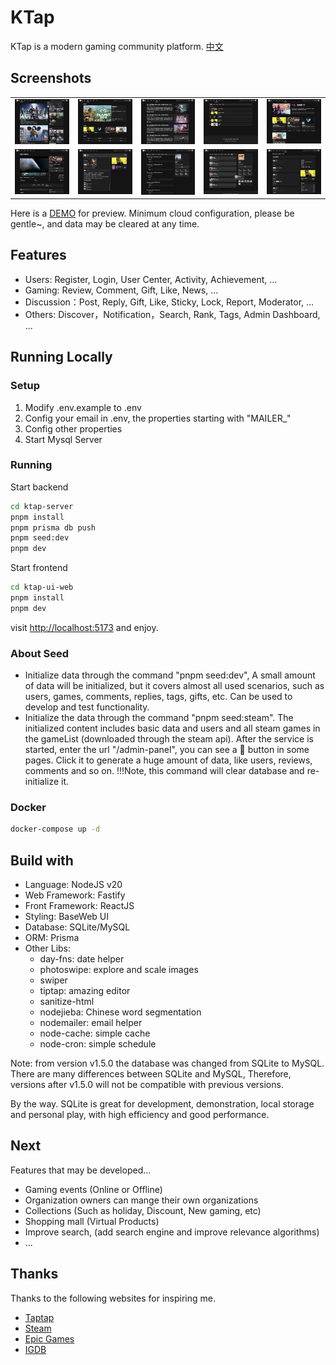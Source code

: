 # KTap

KTap is a modern gaming community platform. [中文](./README.zh-CN.md)

## Screenshots

<table>
    <tr>
        <td><img src="./docs/screenshots/index.png"/></td>
        <td><img src="./docs/screenshots/discover.png"/></td>
        <td><img src="./docs/screenshots/news.png"/></td>
        <td><img src="./docs/screenshots/rank.png"/></td>
        <td><img src="./docs/screenshots/discussions.png"/></td>
    </tr>
    <tr>
        <td><img src="./docs/screenshots/app-detail.png"/></td>
        <td><img src="./docs/screenshots/review.png"/></td>
        <td><img src="./docs/screenshots/user-center.png"/></td>
        <td><img src="./docs/screenshots/user-achievements.png"/></td>
        <td><img src="./docs/screenshots/discussion-posts.png"/></td>
    </tr>
</table>

Here is a [DEMO](https://ktap.ruislan.com) for preview. Minimum cloud configuration, please be gentle~, and data may be cleared at any time.

## Features

* Users: Register, Login, User Center, Activity, Achievement, ...
* Gaming: Review, Comment, Gift, Like, News, ...
* Discussion：Post, Reply, Gift, Like, Sticky, Lock, Report, Moderator, ...
* Others: Discover，Notification，Search, Rank, Tags, Admin Dashboard, ...

## Running Locally

### Setup

1. Modify .env.example to .env
2. Config your email in .env, the properties starting with "MAILER_"
3. Config other properties
4. Start Mysql Server

### Running

Start backend

```bash
cd ktap-server
pnpm install
pnpm prisma db push
pnpm seed:dev
pnpm dev
```

Start frontend

```bash
cd ktap-ui-web
pnpm install
pnpm dev
```

visit [http://localhost:5173](http://localhost:5173) and enjoy.

### About Seed

* Initialize data through the command "pnpm seed:dev", A small amount of data will be initialized, but it covers almost all used scenarios, such as users, games, comments, replies, tags, gifts, etc. Can be used to develop and test functionality.
* Initialize the data through the command "pnpm seed:steam". The initialized content includes basic data and users and all steam games in the gameList (downloaded through the steam api). After the service is started, enter the url "/admin-panel", you can see a 🚀 button in some pages. Click it to generate a huge amount of data, like users, reviews, comments and so on. !!!Note, this command will clear database and re-initialize it.

### Docker

```bash
docker-compose up -d
```

## Build with

* Language: NodeJS v20
* Web Framework: Fastify
* Front Framework: ReactJS
* Styling: BaseWeb UI
* Database: SQLite/MySQL
* ORM: Prisma
* Other Libs:
  * day-fns: date helper
  * photoswipe: explore and scale images
  * swiper
  * tiptap: amazing editor
  * sanitize-html
  * nodejieba: Chinese word segmentation
  * nodemailer: email helper
  * node-cache: simple cache
  * node-cron: simple schedule

Note: from version v1.5.0 the database was changed from SQLite to MySQL. There are many differences between SQLite and MySQL, Therefore, versions after v1.5.0 will not be compatible with previous versions.

By the way. SQLite is great for development, demonstration, local storage and personal play, with high efficiency and good performance.

## Next

Features that may be developed...

* Gaming events (Online or Offline)
* Organization owners can mange their own organizations
* Collections (Such as holiday, Discount, New gaming, etc)
* Shopping mall (Virtual Products)
* Improve search, (add search engine and improve relevance algorithms)
* ...

## Thanks

Thanks to the following websites for inspiring me.

* [Taptap](https://taptap.cn/)
* [Steam](https://store.steampowered.com/)
* [Epic Games](https://store.epicgames.com/zh-CN/)
* [IGDB](https://igdb.com/)
